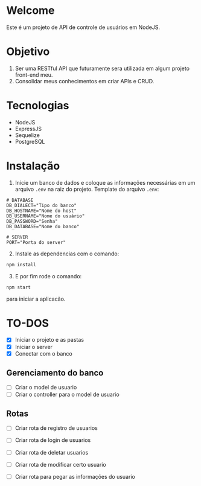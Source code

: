 # Welcome
Este é um projeto de API de controle de usuários em NodeJS.

# Objetivo
1. Ser uma RESTful API que futuramente sera utilizada em algum projeto front-end meu.
2. Consolidar meus conhecimentos em criar APIs e CRUD.

# Tecnologias 
- NodeJS
- ExpressJS
- Sequelize
- PostgreSQL

# Instalação
1. Inicie um banco de dados e coloque as informações necessárias em um arquivo `.env` na raiz do projeto.
Template do arquivo `.env`:
``` .env
# DATABASE
DB_DIALECT="Tipo do banco"
DB_HOSTNAME="Nome do host"
DB_USERNAME="Nome do usuário"
DB_PASSWORD="Senha"
DB_DATABASE="Nome do banco"

# SERVER
PORT="Porta do server"
```

2. Instale as dependencias com o comando:
``` bash
npm install
```

3. E por fim rode o comando:
``` bash
npm start
```
para iniciar a aplicacão.

# TO-DOS
- [x] Iniciar o projeto e as pastas
- [x] Iniciar o server
- [x] Conectar com o banco

## Gerenciamento do banco
- [ ] Criar o model de usuario
- [ ] Criar o controller para o model de usuario

## Rotas
- [ ] Criar rota de registro de usuarios
- [ ] Criar rota de login de usuarios
- [ ] Criar rota de deletar usuarios
- [ ] Criar rota de modificar certo usuario
- [ ] Criar rota para pegar as informações do usuario

